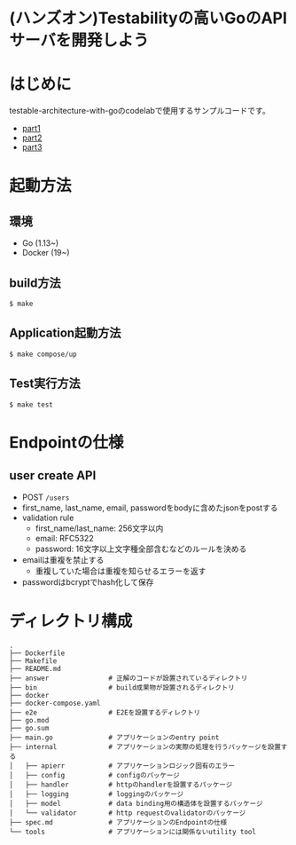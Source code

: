 (ハンズオン)Testabilityの高いGoのAPIサーバを開発しよう
====

# はじめに

testable-architecture-with-goのcodelabで使用するサンプルコードです。

- [part1](https://dena.github.io/codelabs/testable-architecture-with-go-part1/#1)
- [part2](https://dena.github.io/codelabs/testable-architecture-with-go-part2/#1)
- [part3](https://dena.github.io/codelabs/testable-architecture-with-go-part3/#1)


# 起動方法

## 環境

- Go (1.13~)
- Docker (19~)

## build方法

```
$ make
```

## Application起動方法

```
$ make compose/up
```

## Test実行方法

```
$ make test
```

# Endpointの仕様

## user create API

- POST `/users`
- first_name, last_name, email, passwordをbodyに含めたjsonをpostする
- validation rule
    - first_name/last_name: 256文字以内
    - email: RFC5322
    - password: 16文字以上文字種全部含むなどのルールを決める
- emailは重複を禁止する
    - 重複していた場合は重複を知らせるエラーを返す
- passwordはbcryptでhash化して保存

# ディレクトリ構成


```
.
├── Dockerfile
├── Makefile
├── README.md
├── answer               # 正解のコードが設置されているディレクトリ
├── bin                  # build成果物が設置されるディレクトリ
├── docker
├── docker-compose.yaml
├── e2e                  # E2Eを設置するディレクトリ
├── go.mod
├── go.sum
├── main.go              # アプリケーションのentry point
├── internal             # アプリケーションの実際の処理を行うパッケージを設置する
│   ├── apierr           # アプリケーションロジック固有のエラー
│   ├── config           # configのパッケージ
│   ├── handler          # httpのhandlerを設置するパッケージ
│   ├── logging          # loggingのパッケージ
│   ├── model            # data binding用の構造体を設置するパッケージ
│   └── validator        # http requestのvalidatorのパッケージ
├── spec.md              # アプリケーションのEndpointの仕様
└── tools                # アプリケーションには関係ないutility tool
```
